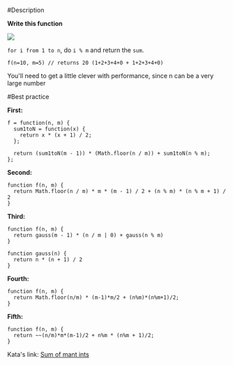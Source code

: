 #Description

**Write this function**

![](http://i.imgur.com/mlbRlEm.png)

`for i from 1 to n`, do `i % m` and return the `sum`.

```
f(n=10, m=5) // returns 20 (1+2+3+4+0 + 1+2+3+4+0)
```

You'll need to get a little clever with performance, since n can be a very large number

#Best practice

**First:**
```
f = function(n, m) {
  sum1toN = function(x) {
    return x * (x + 1) / 2;
  };
  
  return (sum1toN(m - 1)) * (Math.floor(n / m)) + sum1toN(n % m);
};
```

**Second:**
```
function f(n, m) {
  return Math.floor(n / m) * m * (m - 1) / 2 + (n % m) * (n % m + 1) / 2
}
```

**Third:**
```
function f(n, m) {
  return gauss(m - 1) * (n / m | 0) + gauss(n % m)
}

function gauss(n) {
  return n * (n + 1) / 2
}
```

**Fourth:**
```
function f(n, m) {
  return Math.floor(n/m) * (m-1)*m/2 + (n%m)*(n%m+1)/2;
}
```

**Fifth:**
```
function f(n, m) {
  return ~~(n/m)*m*(m-1)/2 + n%m * (n%m + 1)/2;
}
```

Kata's link: [Sum of mant ints](http://www.codewars.com/kata/sum-of-many-ints/)

